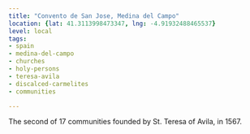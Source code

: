 ```yaml
---
title: "Convento de San Jose, Medina del Campo"
location: {lat: 41.3113998473347, lng: -4.91932488465537}
level: local
tags:
- spain
- medina-del-campo
- churches
- holy-persons
- teresa-avila
- discalced-carmelites
- communities

---
```



The second of 17 communities founded by St. Teresa of Avila, in 1567.


